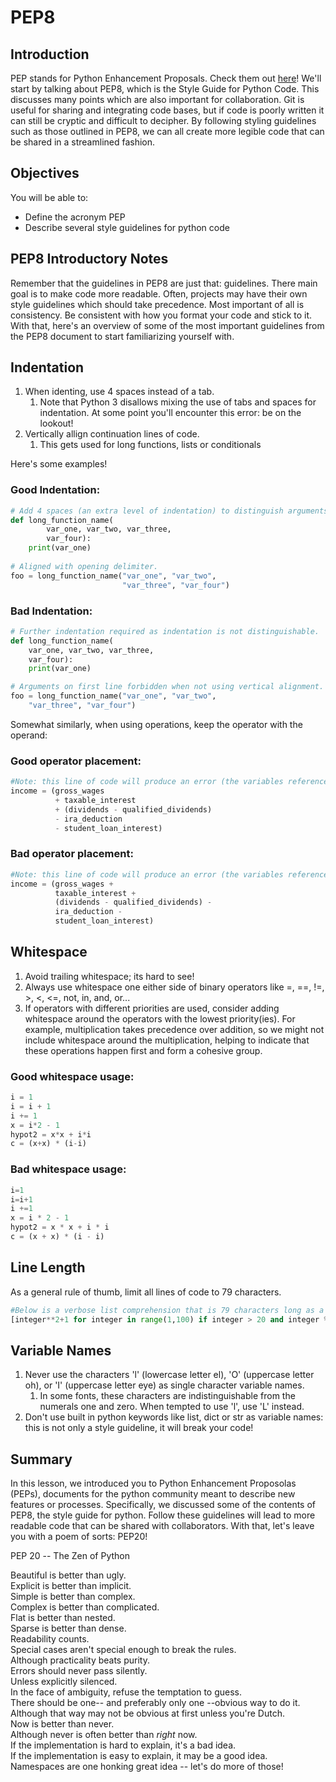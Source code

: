 
# PEP8

## Introduction

PEP stands for Python Enhancement Proposals. Check them out [here](https://www.python.org/dev/peps/)! We'll start by talking about PEP8, which is the Style Guide for Python Code. This discusses many points which are also important for collaboration. Git is useful for sharing and integrating code bases, but if code is poorly written it can still be cryptic and difficult to decipher. By following styling guidelines such as those outlined in PEP8, we can all create more legible code that can be shared in a streamlined fashion.

## Objectives

You will be able to:

* Define the acronym PEP
* Describe several style guidelines for python code

## PEP8 Introductory Notes

Remember that the guidelines in PEP8 are just that: guidelines. There main goal is to make code more readable. Often, projects may have their own style guidelines which should take precedence. Most important of all is consistency. Be consistent with how you format your code and stick to it. With that, here's an overview of some of the most important guidelines from the PEP8 document to start familiarizing yourself with.

## Indentation

1. When identing, use 4 spaces instead of a tab.
    1. Note that Python 3 disallows mixing the use of tabs and spaces for indentation. At some point you'll encounter this error: be on the lookout!
2. Vertically allign continuation lines of code.
    1. This gets used for long functions, lists or conditionals

Here's some examples!

### Good Indentation:


```python
# Add 4 spaces (an extra level of indentation) to distinguish arguments from the rest.
def long_function_name(
        var_one, var_two, var_three,
        var_four):
    print(var_one)
    
# Aligned with opening delimiter.
foo = long_function_name("var_one", "var_two",
                         "var_three", "var_four")
```

### Bad Indentation:


```python
# Further indentation required as indentation is not distinguishable.
def long_function_name(
    var_one, var_two, var_three,
    var_four):
    print(var_one)

# Arguments on first line forbidden when not using vertical alignment.
foo = long_function_name("var_one", "var_two",
    "var_three", "var_four")
```

Somewhat similarly, when using operations, keep the operator with the operand:

### Good operator placement:


```python
#Note: this line of code will produce an error (the variables referenced have not been defined)
income = (gross_wages
          + taxable_interest
          + (dividends - qualified_dividends)
          - ira_deduction
          - student_loan_interest)
```

### Bad operator placement:


```python
#Note: this line of code will produce an error (the variables referenced have not been defined)
income = (gross_wages +
          taxable_interest +
          (dividends - qualified_dividends) -
          ira_deduction -
          student_loan_interest)
```

## Whitespace

1. Avoid trailing whitespace; its hard to see!
2. Always use whitespace one either side of binary operators like =, ==, !=, >, <, <=, not, in, and, or...
3. If operators with different priorities are used, consider adding whitespace around the operators with the lowest priority(ies). For example, multiplication takes precedence over addition, so we might not include whitespace around the multiplication, helping to indicate that these operations happen first and form a cohesive group.

### Good whitespace usage:


```python
i = 1
i = i + 1
i += 1
x = i*2 - 1
hypot2 = x*x + i*i
c = (x+x) * (i-i)
```

### Bad whitespace usage:


```python
i=1
i=i+1
i +=1
x = i * 2 - 1
hypot2 = x * x + i * i
c = (x + x) * (i - i)
```

## Line Length

As a general rule of thumb, limit all lines of code to 79 characters.


```python
#Below is a verbose list comprehension that is 79 characters long as a silly example
[integer**2+1 for integer in range(1,100) if integer > 20 and integer % 5 == 0]
```

## Variable Names

1. Never use the characters 'l' (lowercase letter el), 'O' (uppercase letter oh), or 'I' (uppercase letter eye) as single character variable names.
     1. In some fonts, these characters are indistinguishable from the numerals one and zero. When tempted to use 'l', use 'L' instead.  
2. Don't use built in python keywords like list, dict or str as variable names: this is not only a style guideline, it will break your code! 

## Summary

In this lesson, we introduced you to Python Enhancement Proposolas (PEPs), documents for the python community meant to describe new features or processes. Specifically, we discussed some of the contents of PEP8, the style guide for python. Follow these guidelines will lead to more readable code that can be shared with collaborators. With that, let's leave you with a poem of sorts: PEP20!

PEP 20 -- The Zen of Python

Beautiful is better than ugly.  
Explicit is better than implicit.  
Simple is better than complex.  
Complex is better than complicated.  
Flat is better than nested.  
Sparse is better than dense.  
Readability counts.  
Special cases aren't special enough to break the rules.  
Although practicality beats purity.  
Errors should never pass silently.  
Unless explicitly silenced.  
In the face of ambiguity, refuse the temptation to guess.  
There should be one-- and preferably only one --obvious way to do it.  
Although that way may not be obvious at first unless you're Dutch.  
Now is better than never.  
Although never is often better than *right* now.  
If the implementation is hard to explain, it's a bad idea.  
If the implementation is easy to explain, it may be a good idea.  
Namespaces are one honking great idea -- let's do more of those!  
